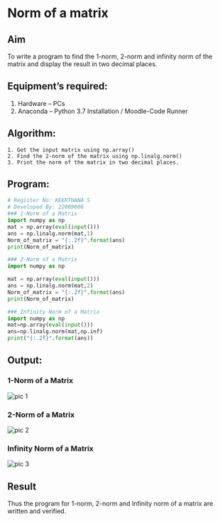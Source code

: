 # Norm of a matrix
## Aim
To write a program to find the 1-norm, 2-norm and infinity norm of the matrix and display the result in two decimal places.
## Equipment’s required:
1.	Hardware – PCs
2.	Anaconda – Python 3.7 Installation / Moodle-Code Runner
## Algorithm:
    1. Get the input matrix using np.array()   
    2. Find the 2-norm of the matrix using np.linalg.norm()
    3. Print the norm of the matrix in two decimal places.
## Program:
```Python
# Register No: KEERTHANA S
# Developed By: 22009006
### 1-Norm of a Matrix
import numpy as np
mat = np.array(eval(input()))
ans = np.linalg.norm(mat,1)
Norm_of_matrix = "{:.2f}".format(ans)
print(Norm_of_matrix)

### 2-Norm of a Matrix
import numpy as np

mat = np.array(eval(input()))
ans = np.linalg.norm(mat,2)
Norm_of_matrix = "{:.2f}".format(ans)
print(Norm_of_matrix)

### Infinity Norm of a Matrix
import numpy as np
mat=np.array(eval(input()))
ans=np.linalg.norm(mat,np.inf)
print("{:.2f}".format(ans))

```
## Output:
### 1-Norm of a Matrix
![pic 1](https://user-images.githubusercontent.com/119477890/214756479-3e6ae365-203d-4947-a419-d170a91599e6.png)



### 2-Norm of a Matrix
![pic 2](https://user-images.githubusercontent.com/119477890/214756464-6016a403-3576-4513-954d-46fdb3e2723e.png)



### Infinity Norm of a Matrix
![pic 3](https://user-images.githubusercontent.com/119477890/214756431-84fc2d2c-623d-412d-b988-75bd9c8ab2f6.png)


## Result
Thus the program for 1-norm, 2-norm and Infinity norm of a matrix are written and verified.
